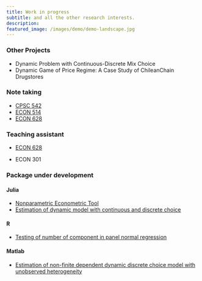 ```yaml
---
title: Work in progress
subtitle: and all the other research interests.
description:
featured_image: /images/demo/demo-landscape.jpg
---
```


<!-- ![](/images/demo/demo-landscape.jpg) -->

### Other Projects

* Dynamic Problem with Continuous-Discrete Mix Choice
* Dynamic Game of Price Regime:  A Case Study of ChileanChain Drugstores

### Note taking
* [CPSC 542](/files/CPSC_542F_Notes.pdf)
* [ECON 514](/files/ECON_514_Notes.pdf)
* [ECON 628](https://github.com/JasmineHao/ECON628)

### Teaching assistant
* [ECON 628](https://github.com/ubcecon/ECON628_2018)  
<!-- [web-scraping tutorial](https://github.com/ubcecon/web-scraping-with-R) -->
* ECON 301

### Package under development
#### Julia
  - [Nonparametric Econometric Tool](https://github.com/JasmineHao/NonparEconometricsTool.jl)
  - [Estimation of dynamic model with continuous and discrete choice](https://github.com/JasmineHao/DCDC.jl)

#### R
  - [Testing of number of component in panel normal regression](https://github.com/JasmineHao/normalRegPanelMix)

#### Matlab
  - [Estimation of non-finite dependent dynamic discrete choice model with unobserved heterogeneity](https://github.com/JasmineHao/DDCMixture_NFD)
